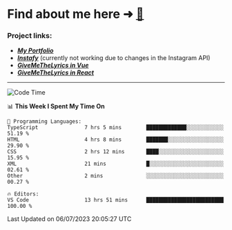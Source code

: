 # Find about me here ➜ [🧑](https://pauabella.dev)

### Project links:
- ***[My Portfolio](https://pauabella.dev)***
- ***[Instafy](https://instafy.me)*** (currently not working due to changes in the Instagram API)
- ***[GiveMeTheLyrics in Vue](https://lyrics.pauabella.dev)***
- ***[GiveMeTheLyrics in React](https://pauabella.dev/GiveMeTheLyrics)***

---
<!--START_SECTION:waka-->
![Code Time](http://img.shields.io/badge/Code%20Time-2%2C299%20hrs%2021%20mins-blue)

📊 **This Week I Spent My Time On** 

```text
💬 Programming Languages: 
TypeScript               7 hrs 5 mins        █████████████░░░░░░░░░░░░   51.19 % 
HTML                     4 hrs 8 mins        ███████░░░░░░░░░░░░░░░░░░   29.90 % 
CSS                      2 hrs 12 mins       ████░░░░░░░░░░░░░░░░░░░░░   15.95 % 
XML                      21 mins             █░░░░░░░░░░░░░░░░░░░░░░░░   02.61 % 
Other                    2 mins              ░░░░░░░░░░░░░░░░░░░░░░░░░   00.27 % 

🔥 Editors: 
VS Code                  13 hrs 51 mins      █████████████████████████   100.00 % 
```


 Last Updated on 06/07/2023 20:05:27 UTC
<!--END_SECTION:waka-->
